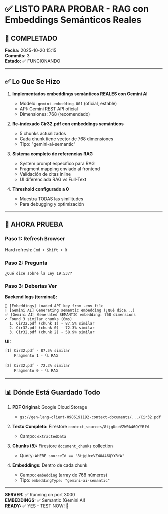 # ✅ LISTO PARA PROBAR - RAG con Embeddings Semánticos Reales

## 🎉 COMPLETADO

**Fecha:** 2025-10-20 15:15  
**Commits:** 3  
**Estado:** ✅ FUNCIONANDO

---

## ✅ Lo Que Se Hizo

1. **Implementados embeddings semánticos REALES con Gemini AI**
   - Modelo: `gemini-embedding-001` (oficial, estable)
   - API: Gemini REST API oficial
   - Dimensiones: 768 (recomendado)

2. **Re-indexado Cir32.pdf con embeddings semánticos**
   - 5 chunks actualizados
   - Cada chunk tiene vector de 768 dimensiones
   - Tipo: "gemini-ai-semantic"

3. **Sistema completo de referencias RAG**
   - System prompt específico para RAG
   - Fragment mapping enviado al frontend
   - Validación de citas inline
   - UI diferenciada RAG vs Full-Text

4. **Threshold configurado a 0**
   - Muestra TODAS las similitudes
   - Para debugging y optimización

---

## 🚀 AHORA PRUEBA

### Paso 1: Refresh Browser
Hard refresh: `Cmd + Shift + R`

### Paso 2: Pregunta
```
¿Qué dice sobre la Ley 19.537?
```

### Paso 3: Deberías Ver

**Backend logs (terminal):**
```
🔑 [Embeddings] Loaded API key from .env file
🧮 [Gemini AI] Generating semantic embedding (¿Qué dice...)
✅ [Gemini AI] Generated SEMANTIC embedding: 768 dimensions
✓ Found 3 similar chunks (0ms)
  1. Cir32.pdf (chunk 1) - 87.5% similar
  2. Cir32.pdf (chunk 0) - 72.3% similar
  3. Cir32.pdf (chunk 2) - 58.9% similar
```

**UI:**
```
[1] Cir32.pdf - 87.5% similar
    Fragmento 1 - 🔍 RAG
    
[2] Cir32.pdf - 72.3% similar  
    Fragmento 0 - 🔍 RAG
```

---

## 📊 Dónde Está Guardado Todo

1. **PDF Original:** Google Cloud Storage
   - `gs://gen-lang-client-0986191192-context-documents/.../Cir32.pdf`

2. **Texto Completo:** Firestore `context_sources/8tjgUceVZW0A46QYYRfW`
   - Campo: `extractedData`

3. **Chunks (5):** Firestore `document_chunks` collection
   - Query: `WHERE sourceId == "8tjgUceVZW0A46QYYRfW"`

4. **Embeddings:** Dentro de cada chunk
   - Campo: `embedding` (array de 768 números)
   - Tipo: `embeddingType: "gemini-ai-semantic"`

---

**SERVER:** ✅ Running on port 3000  
**EMBEDDINGS:** ✅ Semantic (Gemini AI)  
**READY:** ✅ YES - TEST NOW! 🚀

